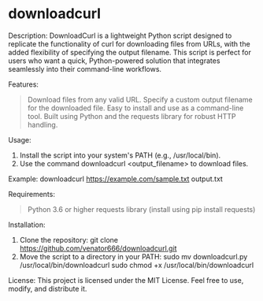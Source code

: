 # downloadcurl

Description:
DownloadCurl is a lightweight Python script designed to replicate the functionality of curl for downloading files from URLs, with the added flexibility of specifying the output filename. This script is perfect for users who want a quick, Python-powered solution that integrates seamlessly into their command-line workflows.

Features:
> Download files from any valid URL.
> Specify a custom output filename for the downloaded file.
> Easy to install and use as a command-line tool.
> Built using Python and the requests library for robust HTTP handling.

Usage:
1. Install the script into your system's PATH (e.g., /usr/local/bin).
2. Use the command downloadcurl <URL> <output_filename> to download files.

Example:
downloadcurl https://example.com/sample.txt output.txt

Requirements:
> Python 3.6 or higher
> requests library (install using pip install requests)

Installation:
1. Clone the repository:
git clone https://github.com/venator666/downloadcurl.git
2. Move the script to a directory in your PATH:
sudo mv downloadcurl.py /usr/local/bin/downloadcurl
sudo chmod +x /usr/local/bin/downloadcurl

License:
This project is licensed under the MIT License. Feel free to use, modify, and distribute it.
